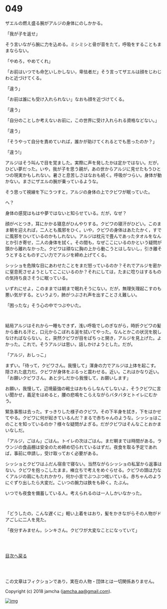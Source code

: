 # 049

ザエルの燃え盛る腕がアルジの身体にのしかかる。  

「我が子を返せ」  

そう言いながら腕に力を込める。ミシミシと骨が音をたて，呼吸をすることもままならない。  

「やめろ，やめてくれ」  

「お前はいつでも命乞いしかしない，卑怯者だ」そう言ってザエルは顔をじわじわと近づけてくる。  

「違う」  

「お前は誰にも受け入れられない」なおも顔を近づけてくる。  

「違う」  

「自分のことしか考えないお前に，この世界に受け入れられる資格などない。」  

「違う」  

「そうやって自分を責めていれば，誰かが助けてくれるとでも思ったのか？」  

「違う!」  

アルジはそう叫んで目を覚ました。実際に声を発したかは定かではない。だが，ひどい夢だった。いや，我が子を思う親が，あの世からアルジに見せたもうひとつの現実かもしれない。暑さと息苦しさはなおも続く。呼吸がつらい。身体が動かない。まさにザエルの腕が乗っているような。  

そう思って視線を下にうつすと，アルジの身体の上でクビワが眠っていた。  

へ？  

身体の感覚はもはや夢ではないと知らせている。だが，なぜ？  

顔がべとつき，耳にかかる寝息がひんやりする。クビワの寝汗がひどい。このまま朝を迎えれば，二人とも風邪をひく。いや，クビワの身体はあたたかく，すでに風邪をひいているのかもしれない。アルジは枕元で畳んであったタオルをなんとか引き寄せ，二人の身体を拭く。その間も，なぜここにいるのかという疑問が頭から離れなかった。クビワは頑なに胸の上から動こうとはしないし，引き離そうとするとものすごい力でアルジを締め上げてくる。  

シッショを危険な目にあわせたことをまだ怒っているのか？それでアルジを密かに窒息死させようとしてここにいるのか？それにしては，たまに唸りはするものの気持ち良さそうに眠っている。  

いずれにせよ，このままでは朝まで眠れそうにない。だが，無理矢理起こすのも悪い気がする。というより，肺がつぶされ声を出すことさえ難しい。  

「困ったな」そう心の中でつぶやいた。  

<br>  

結局アルジはそれから一睡もできず，浅い呼吸でしのぎながら，時折クビワの髪から垂れる汗と，口元からこぼれる涎を拭いてやった。なんとかこの状況を脱しなければならない。と，突然クビワが目をぱちっと開き，アルジを見上げた。よかった。これで。そうアルジは思い，話しかけようとした。だが。  

「アルジ，おしっこ」  

まずい。「待って，クビワさん。我慢して」渾身の力でアルジは上体を起こす。隠された底力だ。クビワが身体をぶるっと震わせる。近い。これはかなり近い。「お願いクビワさん。あと少しだから我慢して，お願いします」  

お願い，我慢して，辺境最強の戦士はおもらしなんてしないよ，そうクビワに言い聞かせ，義足をはめると，腰の悲鳴をこらえながらバタバタとトイレにむかう。  

緊急事態は去った。すっきりした様子のクビワ。その下半身を拭き，下をはかせてやる。クビワに何が起きているんだ？まるで赤ちゃんのような。シッショはこのことを知っているのか？様々な疑問がよぎる。だがクビワはそんなことおかまいなしだ。  

「アルジ，ごはん」ごはん。トイレの次はごはん。まだ朝までは時間がある。ラウンジの食品棚は安全のため締め切られているはずだ。夜食を取る予定であれば，事前に申請し，受け取っておく必要がある。  

シッショとクビワはふだん宿舎で寝ない。当然ながらシッショの私室から返事はない。クビワを抱っこしたまま，棒立ちで考えをめぐらせる。クビワの頭は力なくアルジの肩にもたれかかり，何か小言でぶつぶつ呟いている。赤ちゃんのようにぐずり出したら大変だ。こいつの腕力は鉄をも砕く。たぶん。  

いつでも夜食を備蓄している人。考えられるのは一人しかいなかった。  

<br>  

「どうしたの，こんな遅くに」軽い上着をはおり，髪をかきながらその人物がドアごしに二人を見た。  

「夜分すみません，シンキさん。クビワが大変なことになっていて」  

<br>  
<br>  

[目次へ戻る](https://github.com/jamcha-aa/OblivionReports/blob/master/README.md)  

<br>  
<br>  

この文章はフィクションであり，実在の人物・団体とは一切関係ありません。  

Copyright (c) 2018 jamcha (jamcha.aa@gmail.com).  

[![img](http://i.creativecommons.org/l/by-nc-sa/4.0/88x31.png)](http://creativecommons.org/licenses/by-nc-sa/4.0/deed)